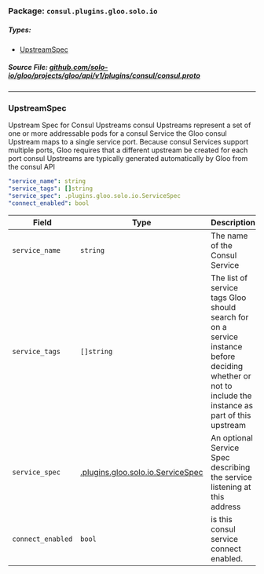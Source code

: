 <!-- Code generated by solo-kit. DO NOT EDIT. -->

### Package: `consul.plugins.gloo.solo.io` 
##### Types:


- [UpstreamSpec](#UpstreamSpec)
  



##### Source File: [github.com/solo-io/gloo/projects/gloo/api/v1/plugins/consul/consul.proto](https://github.com/solo-io/gloo/blob/master/projects/gloo/api/v1/plugins/consul/consul.proto)





---
### <a name="UpstreamSpec">UpstreamSpec</a>

 
Upstream Spec for Consul Upstreams
consul Upstreams represent a set of one or more addressable pods for a consul Service
the Gloo consul Upstream maps to a single service port. Because consul Services support multiple ports,
Gloo requires that a different upstream be created for each port
consul Upstreams are typically generated automatically by Gloo from the consul API

```yaml
"service_name": string
"service_tags": []string
"service_spec": .plugins.gloo.solo.io.ServiceSpec
"connect_enabled": bool

```

| Field | Type | Description | Default |
| ----- | ---- | ----------- |----------- | 
| `service_name` | `string` | The name of the Consul Service |  |
| `service_tags` | `[]string` | The list of service tags Gloo should search for on a service instance before deciding whether or not to include the instance as part of this upstream |  |
| `service_spec` | [.plugins.gloo.solo.io.ServiceSpec](../service_spec.proto.sk.md#ServiceSpec) | An optional Service Spec describing the service listening at this address |  |
| `connect_enabled` | `bool` | is this consul service connect enabled. |  |





<!-- Start of HubSpot Embed Code -->
<script type="text/javascript" id="hs-script-loader" async defer src="//js.hs-scripts.com/5130874.js"></script>
<!-- End of HubSpot Embed Code -->
